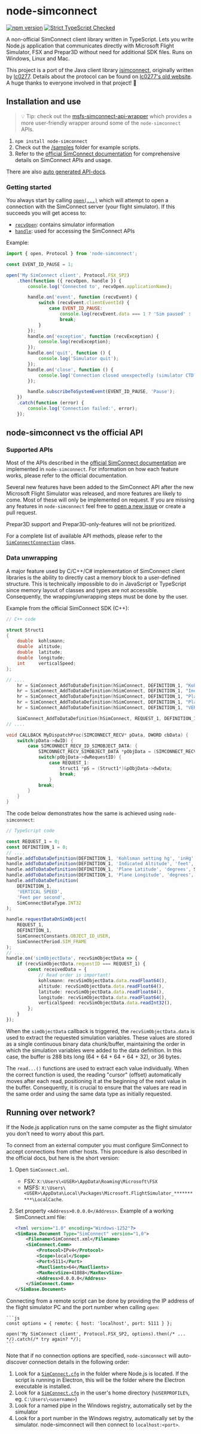 # node-simconnect

[![npm version](https://badge.fury.io/js/node-simconnect.svg)](https://badge.fury.io/js/node-simconnect)
[![Strict TypeScript Checked](https://badgen.net/badge/TS/Strict 'Strict TypeScript Checked')](https://www.typescriptlang.org)

A non-official SimConnect client library written in TypeScript. Lets you write Node.js application that communicates directly with Microsoft Flight Simulator, FSX and Prepar3D without need for additional SDK files. Runs on Windows, Linux and Mac.

This project is a port of the Java client library
[jsimconnect](https://github.com/mharj/jsimconnect), originally written by
[lc0277](https://www.fsdeveloper.com/forum/members/lc0277.1581). Details about the protocol can be found on [lc0277's old website](http://web.archive.org/web/20090620063532/http://lc0277.nerim.net/jsimconnect/doc/flightsim/simconnect/package-summary.html#package_description). A huge thanks to everyone involved in that project! :pray:

## Installation and use

> :bulb: Tip: check out the [msfs-simconnect-api-wrapper](https://www.npmjs.com/package/msfs-simconnect-api-wrapper) which provides a more user-friendly wrapper around some of the `node-simconnect` APIs.

1. `npm install node-simconnect`
2. Check out the [/samples](https://github.com/EvenAR/node-simconnect/tree/master/samples) folder for example scripts.
3. Refer to the [official SimConnect documentation](https://docs.flightsimulator.com/html/Programming_Tools/SimConnect/SimConnect_API_Reference.htm) for comprehensive details on SimConnect APIs and usage.

There are also [auto generated API-docs](https://evenar.github.io/node-simconnect/).

### Getting started

You always start by calling [`open(...)`](https://evenar.github.io/node-simconnect/functions/open.html) which will attempt to open a connection with the SimConnect server (your flight simulator). If this succeeds you will get access to:

-   [`recvOpen`](https://evenar.github.io/node-simconnect/classes/RecvOpen.html): contains simulator information
-   [`handle`](https://evenar.github.io/node-simconnect/classes/SimConnectConnection.html): used for accessing the SimConnect APIs

Example:

```js
import { open, Protocol } from 'node-simconnect';

const EVENT_ID_PAUSE = 1;

open('My SimConnect client', Protocol.FSX_SP2)
    .then(function ({ recvOpen, handle }) {
        console.log('Connected to', recvOpen.applicationName);

        handle.on('event', function (recvEvent) {
            switch (recvEvent.clientEventId) {
                case EVENT_ID_PAUSE:
                    console.log(recvEvent.data === 1 ? 'Sim paused' : 'Sim unpaused');
                    break;
            }
        });
        handle.on('exception', function (recvException) {
            console.log(recvException);
        });
        handle.on('quit', function () {
            console.log('Simulator quit');
        });
        handle.on('close', function () {
            console.log('Connection closed unexpectedly (simulator CTD?)');
        });

        handle.subscribeToSystemEvent(EVENT_ID_PAUSE, 'Pause');
    })
    .catch(function (error) {
        console.log('Connection failed:', error);
    });
```

## node-simconnect vs the official API

### Supported APIs

Most of the APIs described in the [official SimConnect documentation](https://docs.flightsimulator.com/html/Programming_Tools/SimConnect/SimConnect_API_Reference.htm) are implemented in `node-simconnect`. For information on how each feature works, please refer to the official documentation.

Several new features have been added to the SimConnect API after the new Microsoft Flight Simulator was released, and more features are likely to come. Most of these will only be implemented on request. If you are missing any features in `node-simconnect` feel free to [open a new issue](https://github.com/EvenAR/node-simconnect/issues) or create a pull request.

Prepar3D support and Prepar3D-only-features will not be prioritized.

For a complete list of available API methods, please refer to the [`SimConnectConnection`](https://evenar.github.io/node-simconnect/classes/SimConnectConnection.html) class.

### Data unwrapping

A major feature used by C/C++/C# implementation of SimConnect client libraries is the ability to directly cast a memory block to a user-defined structure. This is technically impossible to do in JavaScript or TypeScript since memory layout of classes and types are not accessible. Consequently, the wrapping/unwrapping steps must be done by the user.

Example from the official SimConnect SDK (C++):

```C++
// C++ code

struct Struct1
{
    double  kohlsmann;
    double  altitude;
    double  latitude;
    double  longitude;
    int     verticalSpeed;
};

// ....
    hr = SimConnect_AddToDataDefinition(hSimConnect, DEFINITION_1, "Kohlsman setting hg", "inHg");
    hr = SimConnect_AddToDataDefinition(hSimConnect, DEFINITION_1, "Indicated Altitude", "feet");
    hr = SimConnect_AddToDataDefinition(hSimConnect, DEFINITION_1, "Plane Latitude", "degrees");
    hr = SimConnect_AddToDataDefinition(hSimConnect, DEFINITION_1, "Plane Longitude", "degrees");
    hr = SimConnect_AddToDataDefinition(hSimConnect, DEFINITION_1, "VERTICAL SPEED", "Feet per second", SimConnectDataType.INT32);

    SimConnect_AddToDataDefinition(hSimConnect, REQUEST_1, DEFINITION_1, SIMCONNECT_OBJECT_ID_USER, SIMCONNECT_PERIOD_SECOND);
// ....

void CALLBACK MyDispatchProc(SIMCONNECT_RECV* pData, DWORD cbData) {
    switch(pData->dwID) {
        case SIMCONNECT_RECV_ID_SIMOBJECT_DATA: {
            SIMCONNECT_RECV_SIMOBJECT_DATA *pObjData = (SIMCONNECT_RECV_SIMOBJECT_DATA*) pData;
            switch(pObjData->dwRequestID) {
                case REQUEST_1:
                    Struct1 *pS = (Struct1*)&pObjData->dwData;
                    break;
                }
            break;
        }
    }
}
```

The code below demonstrates how the same is achieved using `node-simconnect`:

```ts
// TypeScript code

const REQUEST_1 = 0;
const DEFINITION_1 = 0;
// ....
handle.addToDataDefinition(DEFINITION_1, 'Kohlsman setting hg', 'inHg', SimConnectDataType.FLOAT64);
handle.addToDataDefinition(DEFINITION_1, 'Indicated Altitude', 'feet', SimConnectDataType.FLOAT64);
handle.addToDataDefinition(DEFINITION_1, 'Plane Latitude', 'degrees', SimConnectDataType.FLOAT64);
handle.addToDataDefinition(DEFINITION_1, 'Plane Longitude', 'degrees', SimConnectDataType.FLOAT64);
handle.addToDataDefinition(
    DEFINITION_1,
    'VERTICAL SPEED',
    'Feet per second',
    SimConnectDataType.INT32
);

handle.requestDataOnSimObject(
    REQUEST_1,
    DEFINITION_1,
    SimConnectConstants.OBJECT_ID_USER,
    SimConnectPeriod.SIM_FRAME
);
// ....
handle.on('simObjectData', recvSimObjectData => {
    if (recvSimObjectData.requestID === REQUEST_1) {
        const receivedData = {
            // Read order is important!
            kohlsmann: recvSimObjectData.data.readFloat64(),
            altitude: recvSimObjectData.data.readFloat64(),
            latitude: recvSimObjectData.data.readFloat64(),
            longitude: recvSimObjectData.data.readFloat64(),
            verticalSpeed: recvSimObjectData.data.readInt32(),
        };
    }
});
```

When the `simObjectData` callback is triggered, the `recvSimObjectData.data` is used to extract the requested simulation variables. These values are stored as a single continuous binary data chunk/buffer, maintaining the order in which the simulation variables were added to the data definition. In this case, the buffer is 288 bits long (64 + 64 + 64 + 64 + 32), or 36 bytes.

The `read...()` functions are used to extract each value individually. When the correct function is used, the reading "cursor" (offset) automatically moves after each read, positioning it at the beginning of the next value in the buffer. Consequently, it is crucial to ensure that the values are read in the same order and using the same data type as initially requested.

## Running over network?

If the Node.js application runs on the same computer as the flight simulator you don't need to worry about this part.

To connect from an external computer you must configure SimConnect to accept connections from other hosts. This procedure is also described in the official docs, but here is the short version:

1. Open `SimConnect.xml`.

    - FSX: `X:\Users\<USER>\AppData\Roaming\Microsoft\FSX`
    - MSFS: `X:\Users\<USER>\AppData\Local\Packages\Microsoft.FlightSimulator_**********\LocalCache`.

1. Set property `<Address>0.0.0.0</Address>`. Example of a working SimConnect.xml file:

    ```xml
    <?xml version="1.0" encoding="Windows-1252"?>
    <SimBase.Document Type="SimConnect" version="1,0">
        <Filename>SimConnect.xml</Filename>
        <SimConnect.Comm>
            <Protocol>IPv4</Protocol>
            <Scope>local</Scope>
            <Port>5111</Port>
            <MaxClients>64</MaxClients>
            <MaxRecvSize>41088</MaxRecvSize>
            <Address>0.0.0.0</Address>
        </SimConnect.Comm>
    </SimBase.Document>
    ```

Connecting from a remote script can be done by providing the IP address of the flight simulator PC and the port number when calling `open`:

    ```js
    const options = { remote: { host: 'localhost', port: 5111 } };

    open('My SimConnect client', Protocol.FSX_SP2, options).then(/* ... */).catch(/* try again? */);
    ```

Note that if no connection options are specified, `node-simconnect` will auto-discover connection details in the following order:

1. Look for a [`SimConnect.cfg`](https://docs.flightsimulator.com/html/Programming_Tools/SimConnect/SimConnect_CFG_Definition.htm) in the folder where Node.js is located. If the script is running in Electron, this will be the folder where the Electron executable is installed.
1. Look for a [`SimConnect.cfg`](https://docs.flightsimulator.com/html/Programming_Tools/SimConnect/SimConnect_CFG_Definition.htm) in the user's home directory (`%USERPROFILE%`, eg. `C:\Users\<username>`)
1. Look for a named pipe in the Windows registry, automatically set by the simulator
1. Look for a port number in the Windows registry, automatically set by the simulator. node-simconnect will then connect to `localhost:<port>`.
